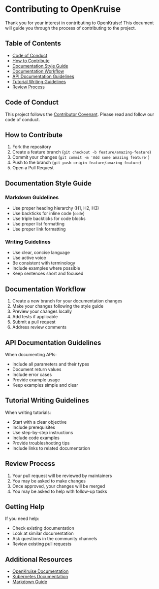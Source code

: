 # Contributing to OpenKruise

Thank you for your interest in contributing to OpenKruise! This document will guide you through the process of contributing to the project.

## Table of Contents

- [Code of Conduct](#code-of-conduct)
- [How to Contribute](#how-to-contribute)
- [Documentation Style Guide](#documentation-style-guide)
- [Documentation Workflow](#documentation-workflow)
- [API Documentation Guidelines](#api-documentation-guidelines)
- [Tutorial Writing Guidelines](#tutorial-writing-guidelines)
- [Review Process](#review-process)

## Code of Conduct

This project follows the [Contributor Covenant](https://www.contributor-covenant.org/). Please read and follow our code of conduct.

## How to Contribute

1. Fork the repository
2. Create a feature branch (`git checkout -b feature/amazing-feature`)
3. Commit your changes (`git commit -m 'Add some amazing feature'`)
4. Push to the branch (`git push origin feature/amazing-feature`)
5. Open a Pull Request

## Documentation Style Guide

### Markdown Guidelines
- Use proper heading hierarchy (H1, H2, H3)
- Use backticks for inline code (`code`)
- Use triple backticks for code blocks
- Use proper list formatting
- Use proper link formatting

### Writing Guidelines
- Use clear, concise language
- Use active voice
- Be consistent with terminology
- Include examples where possible
- Keep sentences short and focused

## Documentation Workflow

1. Create a new branch for your documentation changes
2. Make your changes following the style guide
3. Preview your changes locally
4. Add tests if applicable
5. Submit a pull request
6. Address review comments

## API Documentation Guidelines

When documenting APIs:
- Include all parameters and their types
- Document return values
- Include error cases
- Provide example usage
- Keep examples simple and clear

## Tutorial Writing Guidelines

When writing tutorials:
- Start with a clear objective
- Include prerequisites
- Use step-by-step instructions
- Include code examples
- Provide troubleshooting tips
- Include links to related documentation

## Review Process

1. Your pull request will be reviewed by maintainers
2. You may be asked to make changes
3. Once approved, your changes will be merged
4. You may be asked to help with follow-up tasks

## Getting Help

If you need help:
- Check existing documentation
- Look at similar documentation
- Ask questions in the community channels
- Review existing pull requests

## Additional Resources

- [OpenKruise Documentation](https://openkruise.io/docs/)
- [Kubernetes Documentation](https://kubernetes.io/docs/)
- [Markdown Guide](https://www.markdownguide.org/)
